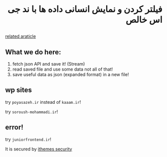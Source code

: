 # <p dir="rtl">فیلتر کردن و نمایش انسانی داده ها با ند جی اس خالص</p>

[related araticle](https://juniorfrontend.ir/readStream)

## What we do here:

1. fetch json API and save it! (Stream)
2. read saved file and use some data not all of that!
3. save useful data as json (expanded format) in a new file!

## wp sites

try `poyasazeh.ir` instead of `kaaam.ir`!

try `soroush-mohammadi.ir`!

## error!

try `juniorfrontend.ir`! 

It is secured by [ithemes security](https://wordpress.org/plugins/better-wp-security/)
